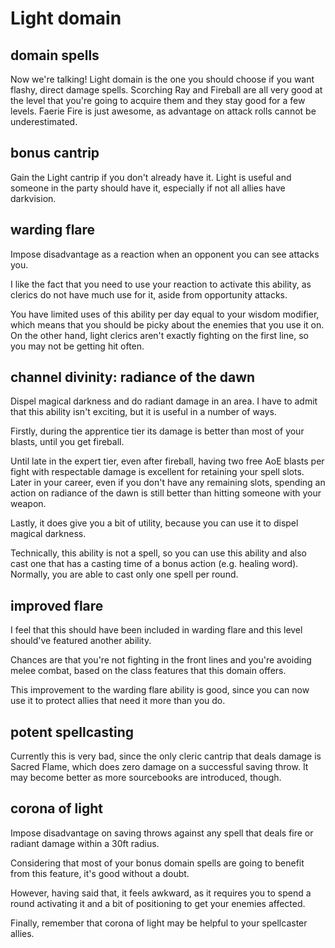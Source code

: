 # Light domain

## <navy>domain spells</navy>

Now we're talking! Light domain is the one you should choose if you want flashy, direct damage spells. Scorching Ray and Fireball are all very good at the level that you're going to acquire them and they stay good for a few levels. Faerie Fire is just awesome, as advantage on attack rolls cannot be underestimated.

## bonus cantrip

Gain the Light cantrip if you don't already have it. Light is useful and someone in the party should have it, especially if not all allies have darkvision.

## <blue>warding flare</blue>

Impose disadvantage as a reaction when an opponent you can see attacks you.

I like the fact that you need to use your reaction to activate this ability, as clerics do not have much use for it, aside from opportunity attacks.

You have limited uses of this ability per day equal to your wisdom modifier, which means that you should be picky about the enemies that you use it on. On the other hand, light clerics aren't exactly fighting on the first line, so you may not be getting hit often.

## <blue>channel divinity: radiance of the dawn</blue>

Dispel magical darkness and do radiant damage in an area. I have to admit that this ability isn't exciting, but it is useful in a number of ways.

Firstly, during the apprentice tier its damage is better than most of your blasts, until you get fireball.

Until late in the expert tier, even after fireball, having two free AoE blasts per fight with respectable damage is excellent for retaining your spell slots. Later in your career, even if you don't have any remaining slots, spending an action on radiance of the dawn is still better than hitting someone with your weapon.

Lastly, it does give you a bit of utility, because you can use it to dispel magical darkness.

Technically, this ability is not a spell, so you can use this ability and also cast one that has a casting time of a bonus action (e.g. healing word). Normally, you are able to cast only one spell per round.

## <blue>improved flare</blue>

I feel that this should have been included in warding flare and this level should've featured another ability.

Chances are that you're not fighting in the front lines and you're avoiding melee combat, based on the class features that this domain offers.

This improvement to the warding flare ability is good, since you can now use it to protect allies that need it more than you do.

## <red>potent spellcasting</red>

Currently this is very bad, since the only cleric cantrip that deals damage is Sacred Flame, which does zero damage on a successful saving throw. It may become better as more sourcebooks are introduced, though.

## corona of light

Impose disadvantage on saving throws against any spell that deals fire or radiant damage within a 30ft radius.

Considering that most of your bonus domain spells are going to benefit from this feature, it's good without a doubt.

However, having said that, it feels awkward, as it requires you to spend a round activating it and a bit of positioning to get your enemies affected.

Finally, remember that corona of light may be helpful to your spellcaster allies.
